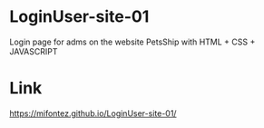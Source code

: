 # LoginUser-site-01
Login page for adms on the website PetsShip with HTML + CSS + JAVASCRIPT

# Link
https://mifontez.github.io/LoginUser-site-01/

